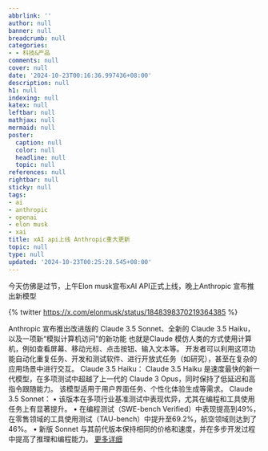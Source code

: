 ```yaml
---
abbrlink: ''
author: null
banner: null
breadcrumb: null
categories:
- - 科技&产品
comments: null
cover: null
date: '2024-10-23T00:16:36.997436+08:00'
description: null
h1: null
indexing: null
katex: null
leftbar: null
mathjax: null
mermaid: null
poster:
  caption: null
  color: null
  headline: null
  topic: null
references: null
rightbar: null
sticky: null
tags:
- ai
- anthropic
- openai
- elon musk
- xai
title: xAI api上线 Anthropic重大更新
topic: null
type: null
updated: '2024-10-23T00:25:28.545+08:00'
---
```

今天仿佛是过节，上午Elon musk宣布xAI API正式上线，晚上Anthropic 宣布推出新模型

{% twitter https://x.com/elonmusk/status/1848398370219364385 %}

Anthropic 宣布推出改进版的 Claude 3.5 Sonnet、全新的 Claude 3.5 Haiku， 以及一项新“模拟计算机访问”的新功能
也就是Claude 模仿人类的方式使用计算机，例如查看屏幕、移动光标、点击按钮、输入文本等。
开发者可以利用这项功能自动化重复任务、开发和测试软件、进行开放式任务（如研究），甚至在复杂的应用场景中进行交互。
Claude 3.5 Haiku：
Claude 3.5 Haiku 是速度最快的新一代模型，在多项测试中超越了上一代的 Claude 3 Opus，同时保持了低延迟和高指令跟随能力。 该模型适用于用户界面任务、个性化体验生成等需求。
Claude 3.5 Sonnet：
• 该版本在多项行业基准测试中表现优异，尤其在编程和工具使用任务上有显著提升。
• 在编程测试（SWE-bench Verified）中表现提高到49%，在零售领域的工具使用测试（TAU-bench）中提升至69.2%，航空领域则达到了46%。
• 新版 Sonnet 与其前代版本保持相同的价格和速度，并在多步开发过程中提高了推理和编程能力。
[更多详细](https://www.anthropic.com/news/3-5-models-and-computer-use)

